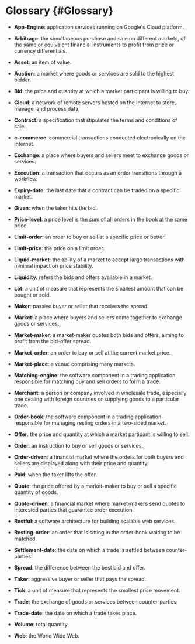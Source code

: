 Glossary {#Glossary}
========

- **App-Engine**: application services running on Google's Cloud platform.

- **Arbitrage**: the simultaneous purchase and sale on different markets, of the same or equivalent
  financial instruments to profit from price or currency differentials.

- **Asset**: an item of value.

- **Auction**: a market where goods or services are sold to the highest bidder.

- **Bid**: the price and quantity at which a market participant is willing to buy.

- **Cloud**: a network of remote servers hosted on the Internet to store, manage, and process data.

- **Contract**: a specification that stipulates the terms and conditions of sale.

- **e-commerce**: commercial transactions conducted electronically on the Internet.

- **Exchange**: a place where buyers and sellers meet to exchange goods or services.

- **Execution**: a transaction that occurs as an order transitions through a workflow.

- **Expiry-date**: the last date that a contract can be traded on a specific market.

- **Given**: when the taker hits the bid.

- **Price-level**: a price level is the sum of all orders in the book at the same price.

- **Limit-order**: an order to buy or sell at a specific price or better.

- **Limit-price**: the price on a limit order.

- **Liquid-market**: the ability of a market to accept large transactions with minimal impact on
  price stability.

- **Liquidity**: refers the bids and offers available in a market.

- **Lot**: a unit of measure that represents the smallest amount that can be bought or sold.

- **Maker**: passive buyer or seller that receives the spread.

- **Market**: a place where buyers and sellers come together to exchange goods or services.

- **Market-maker**: a market-maker quotes both bids and offers, aiming to profit from the bid-offer
  spread.

- **Market-order**: an order to buy or sell at the current market price.

- **Market-place**: a venue comprising many markets.

- **Matching-engine**: the software component in a trading application responsible for matching buy
  and sell orders to form a trade.

- **Merchant**: a person or company involved in wholesale trade, especially one dealing with foreign
  countries or supplying goods to a particular trade.

- **Order-book**: the software component in a trading application responsible for managing resting
  orders in a two-sided market.

- **Offer**: the price and quantity at which a market partipant is willing to sell.

- **Order**: an instruction to buy or sell goods or services.

- **Order-driven**: a financial market where the orders for both buyers and sellers are displayed
  along with their price and quantity.

- **Paid**: when the taker lifts the offer.

- **Quote**: the price offered by a market-maker to buy or sell a specific quantity of goods.

- **Quote-driven**: a financial market where market-makers send quotes to interested parties that
  guarantee order execution.

- **Restful**: a software architecture for building scalable web services.

- **Resting-order**: an order that is sitting in the order-book waiting to be matched.

- **Settlement-date**: the date on which a trade is settled between counter-parties.

- **Spread**: the difference between the best bid and offer.

- **Taker**: aggressive buyer or seller that pays the spread.

- **Tick**: a unit of measure that represents the smallest price movement.

- **Trade**: the exchange of goods or services between counter-parties.

- **Trade-date**: the date on which a trade takes place.

- **Volume**: total quantity.

- **Web**: the World Wide Web.
